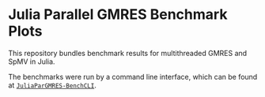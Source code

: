 # Julia Parallel GMRES Benchmark Plots

This repository bundles benchmark results for multithreaded GMRES and SpMV in Julia.

The benchmarks were run by a command line interface, which can be found at [`JuliaParGMRES-BenchCLI`](https://github.com/jkrch/JuliaParGMRES-Plots).









